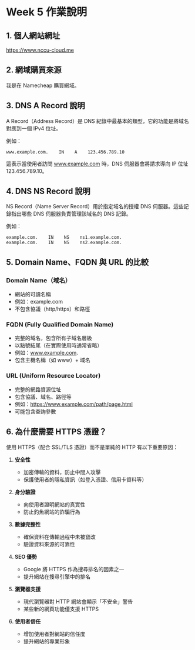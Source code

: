 # Week 5 作業說明

## 1. 個人網站網址

https://www.nccu-cloud.me

## 2. 網域購買來源

我是在 Namecheap 購買網域。

## 3. DNS A Record 說明

A Record（Address Record）是 DNS 紀錄中最基本的類型，它的功能是將域名對應到一個 IPv4 位址。

例如：

```
www.example.com.    IN    A    123.456.789.10
```

這表示當使用者訪問 www.example.com 時，DNS 伺服器會將請求導向 IP 位址 123.456.789.10。

## 4. DNS NS Record 說明

NS Record（Name Server Record）用於指定域名的授權 DNS 伺服器。這些記錄指出哪些 DNS 伺服器負責管理該域名的 DNS 記錄。

例如：

```
example.com.    IN    NS    ns1.example.com.
example.com.    IN    NS    ns2.example.com.
```

## 5. Domain Name、FQDN 與 URL 的比較

### Domain Name（域名）

- 網站的可讀名稱
- 例如：example.com
- 不包含協議（http/https）和路徑

### FQDN (Fully Qualified Domain Name)

- 完整的域名，包含所有子域名層級
- 以點號結尾（在實際使用時通常省略）
- 例如：www.example.com.
- 包含主機名稱（如 www）+ 域名

### URL (Uniform Resource Locator)

- 完整的網路資源位址
- 包含協議、域名、路徑等
- 例如：https://www.example.com/path/page.html
- 可能包含查詢參數

## 6. 為什麼需要 HTTPS 憑證？

使用 HTTPS（配合 SSL/TLS 憑證）而不是單純的 HTTP 有以下重要原因：

1. **安全性**

   - 加密傳輸的資料，防止中間人攻擊
   - 保護使用者的隱私資訊（如登入憑證、信用卡資料等）

2. **身分驗證**

   - 向使用者證明網站的真實性
   - 防止釣魚網站的詐騙行為

3. **數據完整性**

   - 確保資料在傳輸過程中未被竄改
   - 驗證資料來源的可靠性

4. **SEO 優勢**

   - Google 將 HTTPS 作為搜尋排名的因素之一
   - 提升網站在搜尋引擎中的排名

5. **瀏覽器支援**

   - 現代瀏覽器對 HTTP 網站會顯示「不安全」警告
   - 某些新的網頁功能僅支援 HTTPS

6. **使用者信任**
   - 增加使用者對網站的信任度
   - 提升網站的專業形象
